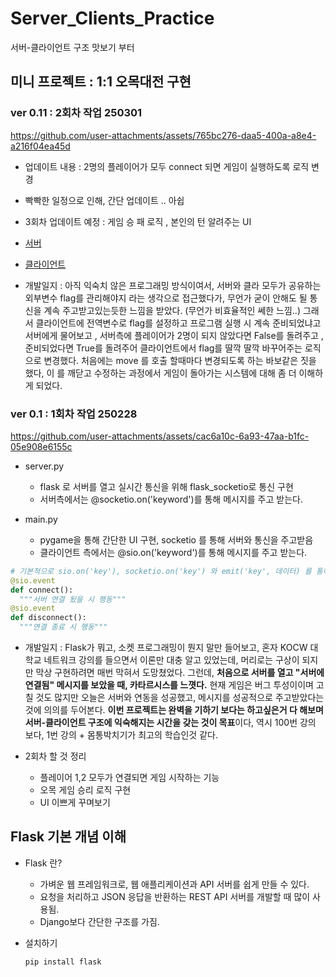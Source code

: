# Server_Clients_Practice
서버-클라이언트 구조 맛보기 부터

## 미니 프로젝트 : 1:1 오목대전 구현

### ver 0.11 : 2회차 작업 250301


https://github.com/user-attachments/assets/765bc276-daa5-400a-a8e4-a216f04ea45d


- 업데이트 내용 : 2명의 플레이어가 모두 connect 되면 게임이 실행하도록 로직 변경
- 빡빡한 일정으로 인해, 간단 업데이트 .. 아쉽
- 3회차 업데이트 예정 : 게임 승 패 로직 , 본인의 턴 알려주는 UI

- [서버](./game_omok/server.py)
- [클라이언트](./game_omok/main.py)

- 개발일지 : 아직 익숙치 않은 프로그래밍 방식이여서, 서버와 클라 모두가 공유하는 외부변수 flag를 관리해야지 라는 생각으로 접근했다가, 무언가 굳이 안해도 될 통신을 계속 주고받고있는듯한 느낌을 받았다. (무언가 비효율적인 쎄한 느낌..)
그래서 클라이언트에 전역변수로 flag를 설정하고 프로그램 실행 시 계속 준비되었냐고 서버에게 물어보고 , 서버측에 플레이어가 2명이 되지 않았다면 False를 돌려주고 , 준비되었다면 True를 돌려주어 클라이언트에서 flag를 딸깍 딸깍 바꾸어주는 로직으로 변경했다. 처음에는 move 를 호출 할때마다 변경되도록 하는 바보같은 짓을 했다, 이 를 깨닫고 수정하는 과정에서 게임이 돌아가는 시스템에 대해 좀 더 이해하게 되었다.


### ver 0.1 : 1회차 작업 250228

https://github.com/user-attachments/assets/cac6a10c-6a93-47aa-b1fc-05e908e6155c


- server.py
  - flask 로 서버를 열고 실시간 통신을 위해 flask_socketio로 통신 구현
  - 서버측에서는 @socketio.on('keyword')를 통해 메시지를 주고 받는다.

- main.py
  - pygame을 통해 간단한 UI 구현, socketio 를 통해 서버와 통신을 주고받음
  - 클라이언트 측에서는 @sio.on('keyword')를 통해 메시지를 주고 받는다.

```python
# 기본적으로 sio.on('key'), socketio.on('key') 와 emit('key', 데이터) 를 통해 통신을 함
@sio.event
def connect():
  """서버 연결 됬을 시 행동"""
@sio.event
def disconnect():
  """연결 종료 시 행동"""
```

- 개발일지 : Flask가 뭐고, 소켓 프로그래밍이 뭔지 말만 들어보고, 혼자 KOCW 대학교 네트워크 강의를 들으면서 이론만 대충 알고 있었는데, 머리로는 구상이 되지만 막상 구현하려면 매번 막혀서 도망쳤었다. 그런데, **처음으로 서버를 열고 "서버에 연결됨" 메시지를 보았을 때, 카타르시스를 느꼇다.** 현재 게임은 버그 투성이이며 고칠 것도 많지만 오늘은 서버와 연동을 성공했고, 메시지를 성공적으로 주고받았다는 것에 의의를 두어본다. **이번 프로젝트는 완벽을 기하기 보다는 하고싶은거 다 해보며 서버-클라이언트 구조에 익숙해지는 시간을 갖는 것이 목표**이다, 역시 100번 강의 보다, 1번 강의 + 몸통박치기가 최고의 학습인것 같다.

- 2회차 할 것 정리
    - 플레이어 1,2 모두가 연결되면 게임 시작하는 기능
    - 오목 게임 승리 로직 구현
    - UI 이쁘게 꾸며보기


## Flask 기본 개념 이해
- Flask 란?
  - 가벼운 웹 프레임워크로, 웹 애플리케이션과 API 서버를 쉽게 만들 수 있다.
  - 요청을 처리하고 JSON 응답을 반환하는 REST API 서버를 개발할 때 많이 사용됨.
  - Django보다 간단한 구조를 가짐.

- 설치하기
  ```shell
  pip install flask
  ```


